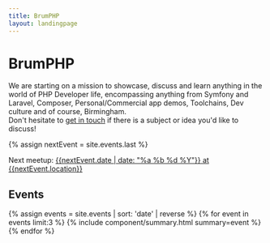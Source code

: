 ```yaml
---
title: BrumPHP
layout: landingpage
---
```


<main role="main">
    <div class="jumbotron mb-0">
        <div class="container">
            <h1 class="display-3">BrumPHP</h1>
            <p>
                We are starting on a mission to showcase, discuss and learn anything in the world of PHP Developer life, encompassing anything from Symfony and Laravel, Composer, Personal/Commercial app demos, Toolchains, Dev culture and of course, Birmingham.
                <br/>
                Don't hesitate to <a href="/community">get in touch</a> if there is a subject or idea you'd like to discuss!
            </p>
        </div>
    </div>
</main>
<section class="brum--bg--yellow brum--fg--white">
    <div class="container">
        {% assign nextEvent = site.events.last %}
        <p class="py-4">Next meetup: <a class="py-4" class="brum--fg--navy-blue" href="{{nextEvent.link}}">{{nextEvent.date | date: "%a %b %d %Y"}} at {{nextEvent.location}}</a></p>
    </div>
</section>
<section>
    <div class="container pb-2">
        <h2>Events</h2>
        <div class="row">
            <!-- Has to be done this way as Liquid can't reverse and limit properly -->
            {% assign events = site.events | sort: 'date' | reverse %}
            {% for event in events limit:3 %}
                {% include component/summary.html summary=event %}
            {% endfor %}
        </div>
    </div>
</section>

